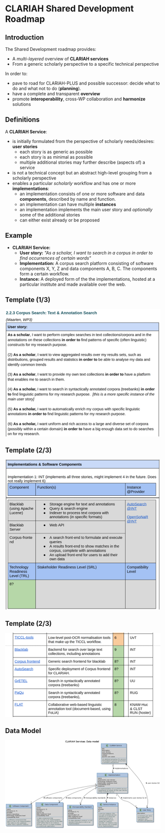 # CLARIAH Shared Development Roadmap

## Introduction

The Shared Development roadmap provides:

* A *multi-layered* overview of **CLARIAH services**
* From a generic scholarly perspective to a specific technical perspective

In order to:

* pave to road for CLARIAH-PLUS and possible successor: decide what to do
  and what not to do (**planning**).
* have a complete and transparent **overview**
* promote **interoperability**, cross-WP collaboration and **harmonize** solutions

## Definitions

A **CLARIAH Service**:

* is initially formulated from the perspective of scholarly needs/desires: **user stories**
    * each story is as generic as possible
    * each story is as minimal as possible
    * multiple additional stories may further describe (aspects of) a service
* is not a technical concept but an abstract high-level grouping from a scholarly perspective
* enables a particular *scholarly* workflow and has one or more **implementations**:
    * an implementation consists of one or more software and data **components**, described
      by name and function.
    * an implementation can have multiple **instances**
    * an implementation implements the main user story and *optionally* some of the additional stories
    * can either exist already or be proposed

## Example

* **CLARIAH Service:**
    * **User story:** *"As a scholar, I want to search in a corpus in order to find occurrences of certain words"*
    * **Implementation:** A corpus search platform consisting of software components X, Y, Z
      and data components A, B, C. The components form a certain workflow.
    * **Instance:** A deployed form of the the implementations, hosted at a particular institute and made
      available over the web.

## Template (1/3)

![CLARIAH Service described by user stories](example1.png)

## Template (2/3)

![Implementation of a CLARIAH service](example2.png)

## Template (2/3)

![Stand-off components](example3.png)

## Data Model

![Data model overview](../clariahservice.png)




